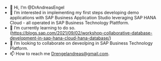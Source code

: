 - 👋 Hi, I’m @DrAndreasEngel
- 👀 I’m interested in implementing my first steps developing demo applications with SAP Business Application Studio leveraging SAP HANA Cloud -  all operated in SAP Business Technology Plattform.
- 🌱 I’m currently learning to do so. (https://blogs.sap.com/2021/09/02/workshop-collaborative-database-development-in-sap-hana-cloud-hana-database/)
- 💞️ I’m looking to collaborate on deveolping in SAP Business Technology Platform.
- 📫 How to reach me Drengelandreas@gmail.com.

<!---
DrAndreasEngel/DrAndreasEngel is a ✨ special ✨ repository because its `README.md` (this file) appears on your GitHub profile.
You can click the Preview link to take a look at your changes.
--->
